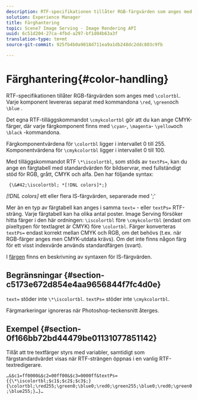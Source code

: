 ```yaml
---
description: RTF-specifikationen tillåter RGB-färgvärden som anges med &bsol;colortbl. Varje komponent levereras separat med kommandona &bsol;red, &bsol;green och &bsol;blue.
solution: Experience Manager
title: Färghantering
topic: Scene7 Image Serving - Image Rendering API
uuid: 6c51d204-27ca-4fbd-a297-bf1d04b63a3f
translation-type: tm+mt
source-git-commit: 925fb4b0a9018d711ea9a1db248dc2ddc803c9fb

---
```



# Färghantering{#color-handling}

RTF-specifikationen tillåter RGB-färgvärden som anges med `\colortbl`. Varje komponent levereras separat med kommandona `\red`, `\green`och `\blue` .

Det egna RTF-tilläggskommandot `\cmykcolortbl` gör att du kan ange CMYK-färger, där varje färgkomponent finns med `\cyan`-, `\magenta`- `\yellow`och `\black` -kommandona.

Färgkomponentvärdena för `\colortbl` ligger i intervallet 0 till 255. Komponentvärdena för `\cmykcolortbl` ligger i intervallet 0 till 100.

Med tilläggskommandot RTF `\*\iscolortbl`, som stöds av `textPs=`, kan du ange en färgtabell med standardvärden för bildservrar, med fullständigt stöd för RGB, grått, CMYK och alfa. Den har följande syntax:

` {\&#42;\iscolortbl; *[!DNL colors]*;}`

*[!DNL colors]* ett eller flera IS-färgvärden, separerade med &#39;;&#39;

Mer än en typ av färgtabell kan anges i samma `text=` - eller `textPs=` RTF-sträng. Varje färgtabell kan ha olika antal poster. Image Serving försöker hitta färger i den här ordningen: `\iscolortbl` före `\cmykcolortbl` (endast om pixeltypen för textlagret är CMYK) före `\colortbl`. Färger konverteras `textPs=` endast korrekt mellan CMYK och RGB, om det behövs (t.ex. när RGB-färger anges men CMYK-utdata krävs). Om det inte finns någon färg för ett visst indexvärde används standardfärgen (svart).

I [färgen](/help/aem-is-ir-api/is-api/http-ref/image-serving-api-ref/c-http-protocol-reference/c-data-types/r-is-http-color.md) finns en beskrivning av syntaxen för IS-färgvärden.

## Begränsningar {#section-c5173e672d854e4aa9656844f7fc4d0e}

`text=` stöder inte `\*\iscolortbl`. `textPs=` stöder inte `\cmykcolortbl`.

Färgmarkeringar ignoreras när Photoshop-teckensnitt återges.

## Exempel {#section-0f166bb72bd44479be01131077851142}

Tillåt att tre textfärger styrs med variabler, samtidigt som färgstandardvärdet visas när RTF-strängen öppnas i en vanlig RTF-textredigerare.

`…&$c1=ff0000&$c2=00ff00&$c3=0000ff&textPs={{\*\iscolortbl;$c1$;$c2$;$c3$;}{\colortbl;\red255;\green0;\blue0;\red0;\green255;\blue0;\red0;\green0;\blue255;}…}…`
